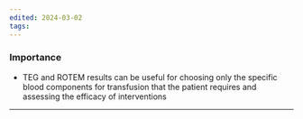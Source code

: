 ```yaml
---
edited: 2024-03-02
tags:
---
```


### Importance
- TEG and ROTEM results can be useful for choosing only the specific blood components for transfusion that the patient requires and assessing the efficacy of interventions

---
